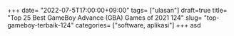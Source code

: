+++
date= "2022-07-5T17:00:00+09:00"
tags= ["ulasan"]
draft=true
title= "Top 25 Best GameBoy Advance (GBA) Games of 2021        124"
slug= "top-gameboy-terbaik-124"
categories= ["software, aplikasi"]
+++
asd

